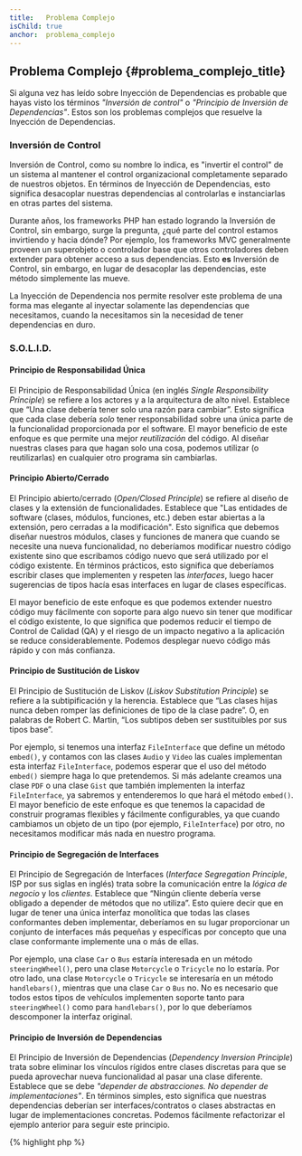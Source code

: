 ```yaml
---
title:   Problema Complejo
isChild: true
anchor:  problema_complejo
---
```


## Problema Complejo {#problema_complejo_title}

Si alguna vez has leído sobre Inyección de Dependencias es probable que hayas visto los términos *"Inversión de control"* o 
*"Principio de Inversión de Dependencias"*. Estos son los problemas complejos que resuelve la Inyección de Dependencias.

### Inversión de Control

Inversión de Control, como su nombre lo indica, es "invertir el control" de un sistema al mantener el control organizacional completamente separado de nuestros objetos. En términos de Inyección de Dependencias, esto significa desacoplar nuestras dependencias al controlarlas e instanciarlas en otras partes del sistema.

Durante años, los frameworks PHP han estado logrando la Inversión de Control, sin embargo, surge la pregunta, ¿qué parte del control estamos invirtiendo y hacia dónde? Por ejemplo, los frameworks MVC generalmente proveen un superobjeto o controlador base que otros controladores deben extender para obtener acceso a sus dependencias. Esto **es** Inversión de Control, sin embargo, en lugar de desacoplar las dependencias, este método simplemente las mueve.

La Inyección de Dependencia nos permite resolver este problema de una forma mas elegante al inyectar solamente las dependencias que necesitamos, cuando la necesitamos sin la necesidad de tener dependencias en duro.

### S.O.L.I.D.

#### Principio de Responsabilidad Única

El Principio de Responsabilidad Única (en inglés _Single Responsibility Principle_) se refiere a
los actores y a la arquitectura de alto nivel.
Establece que “Una clase debería tener solo una razón para cambiar”.
Esto significa que cada clase debería _solo_ tener responsabilidad sobre una única parte de la
funcionalidad proporcionada por el software. El mayor beneficio de este enfoque es que permite una mejor
_reutilización_ del código. Al diseñar nuestras clases para que hagan solo una cosa, podemos utilizar (o reutilizarlas) en cualquier otro programa sin cambiarlas.

#### Principio Abierto/Cerrado

El Principio abierto/cerrado (_Open/Closed Principle_) se refiere al diseño de clases y la
extensión de funcionalidades. Establece que "Las entidades de software (clases,
módulos, funciones, etc.) deben estar abiertas a la extensión, pero cerradas a la modificación".
Esto significa que debemos diseñar nuestros módulos, clases y funciones de manera que cuando se
necesite una nueva funcionalidad, no deberíamos modificar nuestro código existente sino que
escribamos código nuevo que será utilizado por el código existente. En términos prácticos,
esto significa que deberíamos escribir clases que implementen y respeten las _interfaces_,
luego hacer sugerencias de tipos hacía esas interfaces en lugar de clases específicas.

El mayor beneficio de este enfoque es que podemos extender nuestro código muy fácilmente con soporte para algo nuevo sin tener que modificar el código existente, lo que significa que podemos reducir el tiempo de Control de Calidad (QA) y el riesgo de un impacto negativo a la aplicación se reduce considerablemente. Podemos desplegar nuevo código más rápido y con más confianza.

#### Principio de Sustitución de Liskov

El Principio de Sustitución de Liskov (_Liskov Substitution Principle_) se refiere a la subtipificación y la herencia.
Establece que “Las clases hijas nunca deben romper las definiciones de tipo de la clase padre”. O, en palabras de Robert C. Martin,
“Los subtipos deben ser sustituibles por sus tipos base”.

Por ejemplo, si tenemos una interfaz `FileInterface` que define un método `embed()`, y contamos con las clases `Audio` y `Video`
las cuales implementan esta interfaz `FileInterface`, podemos esperar que el uso del método `embed()` siempre haga lo que pretendemos.
Si más adelante creamos una clase `PDF` o una clase `Gist` que también implementen la interfaz `FileInterface`, ya sabremos
y entenderemos lo que hará el método `embed()`. El mayor beneficio de este enfoque es que tenemos la capacidad de construir
programas flexibles y fácilmente configurables, ya que cuando cambiamos un objeto de un tipo (por ejemplo, `FileInterface`)
por otro, no necesitamos modificar más nada en nuestro programa.

#### Principio de Segregación de Interfaces

El Principio de Segregación de Interfaces (_Interface Segregation Principle_, ISP
por sus siglas en inglés) trata sobre la comunicación entre la _lógica de negocio_ y los _clientes_.
Establece que “Ningún cliente debería verse obligado a depender de métodos que no utiliza”.
Esto quiere decir que en lugar de tener una única interfaz monolítica que todas las clases
conformantes deben implementar, deberíamos en su lugar proporcionar un conjunto de interfaces
más pequeñas y específicas por concepto que una clase conformante implemente una o más de ellas.

Por ejemplo, una clase `Car` o `Bus` estaría interesada en un método `steeringWheel()`, pero una
clase `Motorcycle` o `Tricycle` no lo estaría. Por otro lado, una clase `Motorcycle` o `Tricycle`
se interesaría en un método `handlebars()`, mientras que una clase `Car` o `Bus` no. No es necesario
que todos estos tipos de vehículos implementen soporte tanto para `steeringWheel()` como para `handlebars()`,
por lo que deberíamos descomponer la interfaz original.

#### Principio de Inversión de Dependencias

El Principio de Inversión de Dependencias (_Dependency Inversion Principle_) trata sobre eliminar los vínculos rígidos entre
clases discretas para que se pueda aprovechar nueva funcionalidad al pasar una clase diferente.
Establece que se debe *"depender de abstracciones. No depender de implementaciones"*.
En términos simples, esto significa que nuestras dependencias deberían ser interfaces/contratos
o clases abstractas en lugar de implementaciones concretas. Podemos fácilmente refactorizar
el ejemplo anterior para seguir este principio.

{% highlight php %}
<?php
namespace Database;

class Database
{
    public function __construct(protected AdapterInterface $adapter)
    {
    }
}

interface AdapterInterface {}

class MysqlAdapter implements AdapterInterface {}
{% endhighlight %}

Hay varios beneficios al hacer que la clase `Database` ahora dependa de una interfaz en lugar de una implementación concreta.

Consideremos que estamos trabajando en un equipo y el adaptador está siendo desarrollado por un colega.
En nuestro primer ejemplo, tendríamos que esperar a que dicho colega termine el adaptador antes de poder
simularlo adecuadamente para nuestras pruebas unitarias. Ahora que la dependencia es una interfaz/contrato,
podemos simular esa interfaz sin problemas, sabiendo que nuestro colega construirá el adaptador basado en ese contrato.

Un beneficio incluso aún mayor de este enfoque es que nuestro código ahora es mucho más escalable. Si dentro de
un año decidimos que queremos migrar a un tipo diferente de base de datos, podemos escribir un adaptador que implemente
la interfaz original e inyectar eso en su lugar, no se requeriría más refactorización ya que podemos asegurar que el
adaptador sigue el contrato establecido por la interfaz.
